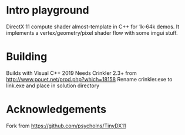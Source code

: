 # Intro playground
DirectX 11 compute shader almost-template in C++ for 1k-64k demos. It implements a vertex/geometry/pixel shader flow with some imgui stuff.

# Building
Builds with Visual C++ 2019
Needs Crinkler 2.3+ from http://www.pouet.net/prod.php?which=18158
Rename crinkler.exe to link.exe and place in solution directory

# Acknowledgements
Fork from https://github.com/psycholns/TinyDX11
